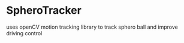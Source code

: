 SpheroTracker
=============

uses openCV motion tracking library to track sphero ball and improve driving control